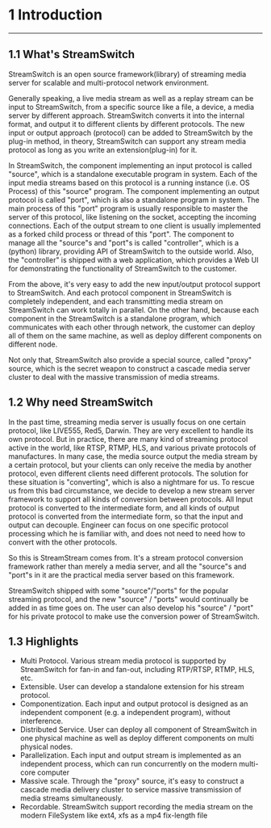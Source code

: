 # 1 Introduction
------------------------------------

## 1.1 What's StreamSwitch

StreamSwitch is an open source framework(library) of streaming media server 
for scalable and multi-protocol network environment.

Generally speaking, a live media stream as well as a 
replay stream can be input to StreamSwitch, from a specific source like a 
file, a device, a media server by different approach. StreamSwitch converts 
it into the internal format, and output it to different clients by different 
protocols. The new input or output approach (protocol) can be added to 
StreamSwitch by the plug-in method, in theory, StreamSwitch can support any 
stream media protocol as long as you write an extension(plug-in) for it. 

In StreamSwitch, the component implementing an input protocol is called 
"source", which is a standalone executable program in system. Each of the 
input media streams based on this protocol is a running instance 
(i.e. OS Process) of this "source" program. The component implementing an 
output protocol is called "port", which is also a standalone program in system. 
The main process of this "port" program is usually responsible to master the 
server of this protocol, like listening on the socket, accepting the incoming 
connections. Each of the output stream to one client is usually implemented as 
a forked child process or thread of this "port". The component to manage all 
the "source"s and "port"s is called "controller", which is a (python) library, 
providing API of StreamSwitch to the outside world. Also, the "controller" is 
shipped with a web application, which provides a Web UI for demonstrating the 
functionality of StreamSwitch to the customer. 

From the above, it's very easy to add the new input/output protocol support to 
StreamSwitch. And each protocol component in StreamSwitch is completely 
independent, and each transmitting media stream on StreamSwitch can work totally 
in parallel. On the other hand, because each component in the StreamSwitch is a 
standalone program, which communicates with each other through network, the 
customer can deploy all of them on the same machine, as well as deploy different 
components on different node. 

Not only that, StreamSwitch also provide a special source, called "proxy" source, 
which is the secret weapon to construct a cascade media server cluster 
to deal with the massive transmission of media streams.


## 1.2 Why need StreamSwitch

In the past time, streaming media server is usually focus on one certain 
protocol, like LIVE555, Red5, Darwin. They are very excellent to handle its 
own protocol. But in practice, there are many kind of streaming protocol 
active in the world, like RTSP, RTMP, HLS, and various private protocols of 
manufactures. In many case, the media source output the media stream by a 
certain protocol, but your clients can only receive the media by another 
protocol, even different clients need different protocols. The solution for 
these situation is "converting", which is also a nightmare for us. To rescue 
us from this bad circumstance, we decide to develop a new stream server 
framework to support all kinds of conversion between protocols. All Input 
protocol is converted to the intermediate form, and all kinds of output 
protocol is converted from the intermediate form, so that the input and output 
can decouple. Engineer can focus on one specific protocol processing which he 
is familiar with, and does not need to need how to convert with the other 
protocols. 

So this is StreamStream comes from. It's a stream protocol conversion framework 
rather than merely a media server, and all the "source"s and "port"s in it are 
the practical media server based on this framework. 

StreamSwitch shipped with some "source"/"ports" for the popular streaming protocol, 
and the new "source" / "ports" would continually be added in as time goes on. 
The user can also develop his "source" / "port" for his private protocol to make 
use the conversion power of StreamSwitch. 


## 1.3 Highlights

* Multi Protocol. Various stream media protocol is supported by StreamSwitch 
  for fan-in and fan-out, including RTP/RTSP, RTMP, HLS, etc.
* Extensible. User can develop a standalone extension for his stream protocol. 
* Componentization. Each input and output protocol is designed as an independent 
  component (e.g. a independent program), without interference. 
* Distributed Service. User can deploy all component of StreamSwitch in one 
  physical machine as well as deploy different components on multi physical nodes.
* Parallelization. Each input and output stream is implemented as an independent 
  process, which can run concurrently on the modern multi-core computer
* Massive scale. Through the "proxy" source, it's easy to construct a cascade media 
  delivery cluster to service massive transmission of media streams simultaneously. 
* Recordable. StreamSwitch support recording the media stream on the modern 
  FileSystem like ext4, xfs as a mp4 fix-length file 

  
  